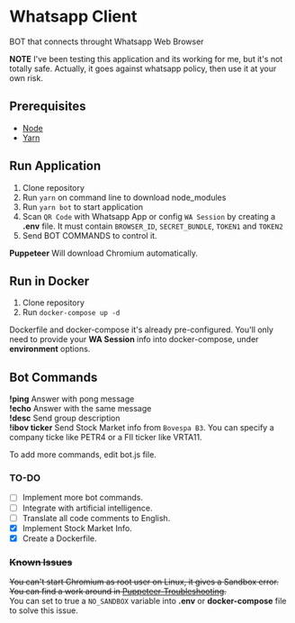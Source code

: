 # Whatsapp Client
BOT that connects throught Whatsapp Web Browser

**NOTE** I've been testing this application and its working for me, but it's not totally safe. 
Actually, it goes against whatsapp policy, then use it at your own risk. 

## Prerequisites
- [Node](https://nodejs.org/en/)
- [Yarn](https://yarnpkg.com/pt-BR/)

## Run Application
1. Clone repository
2. Run `yarn` on command line to download node_modules
3. Run `yarn bot` to start application
4. Scan `QR Code` with Whatsapp App or config `WA Session` by creating a **.env** file.
   It must contain `BROWSER_ID`, `SECRET_BUNDLE`, `TOKEN1` and `TOKEN2`
5. Send BOT COMMANDS to control it.

**Puppeteer** Will download Chromium automatically.

## Run in Docker
1. Clone repository
2. Run `docker-compose up -d`  

Dockerfile and docker-compose it's already pre-configured. You'll only need to provide your **WA Session** info into docker-compose, under **environment** options.

## Bot Commands
**!ping** Answer with pong message  
**!echo** Answer with the same message     
**!desc** Send group description   
**!ibov ticker** Send Stock Market info from `Bovespa B3`. You can specify a company ticke like PETR4 or a FII ticker like VRTA11.      

To add more commands, edit bot.js file.

### TO-DO
- [ ] Implement more bot commands. 
- [ ] Integrate with artificial intelligence. 
- [ ] Translate all code comments to English.
- [x] Implement Stock Market Info.
- [x] Create a Dockerfile.

### ~~Known Issues~~
~~You can't start Chromium as root user on Linux, it gives a Sandbox error.~~
~~You can find a work around in [Puppeteer-Troubleshooting](https://github.com/GoogleChrome/puppeteer/blob/master/docs/troubleshooting.md).~~  
You can set to true a `NO_SANDBOX` variable into **.env** or **docker-compose** file to solve this issue. 